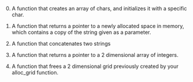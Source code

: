 0. A function that creates an array of chars, and initializes it with a specific char.
1. A function that returns a pointer to a newly allocated space in memory, which contains a copy of the string given as a parameter.

2. A function that concatenates two strings

3. A function that returns a pointer to a 2 dimensional array of integers.

4. A function that frees a 2 dimensional grid previously created by your alloc_grid function.

